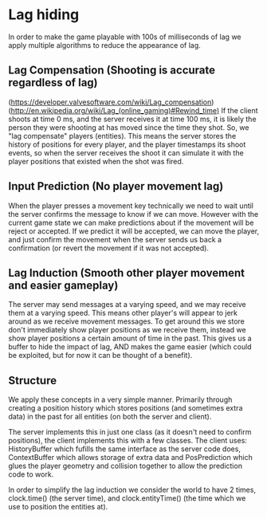 Lag hiding
==================

In order to make the game playable with 100s of milliseconds of lag we apply multiple algorithms to reduce the appearance of lag.

Lag Compensation (Shooting is accurate regardless of lag)
-------------------
(https://developer.valvesoftware.com/wiki/Lag_compensation)
(http://en.wikipedia.org/wiki/Lag_(online_gaming)#Rewind_time)
If the client shoots at time 0 ms, and the server receives it at time 100 ms, it is likely the person they were shooting at has moved since the time they shot. So, we "lag compensate" players (entities). This means the server stores the history of positions for every player, and the player timestamps its shoot events, so when the server receives the shoot it can simulate it with the player positions that existed when the shot was fired.

Input Prediction (No player movement lag)
---------------------
When the player presses a movement key technically we need to wait until the server confirms the message to know if we can move. However with the current game state we can make predictions about if the movement will be reject or accepted. If we predict it will be accepted, we can move the player, and just confirm the movement when the server sends us back a confirmation (or revert the movement if it was not accepted).

Lag Induction (Smooth other player movement and easier gameplay)
-----------------------
The server may send messages at a varying speed, and we may receive them at a varying speed. This means other player's will appear to jerk around as we receive movement messages. To get around this we store don't immediately show player positions as we receive them, instead we show player positions a certain amount of time in the past. This gives us a buffer to hide the impact of lag, AND makes the game easier (which could be exploited, but for now it can be thought of a benefit).

Structure
---------------
We apply these concepts in a very simple manner. Primarily through creating a position history which stores positions (and sometimes extra data) in the past for all entities (on both the server and client).

The server implements this in just one class (as it doesn't need to confirm positions), the client implements this with a few classes. The client uses: HistoryBuffer which fufills the same interface as the server code does, ContextBuffer which allows storage of extra data and PosPrediction which glues the player geometry and collision together to allow the prediction code to work.

In order to simplify the lag induction we consider the world to have 2 times, clock.time() (the server time), and clock.entityTime() (the time which we use to position the entities at).